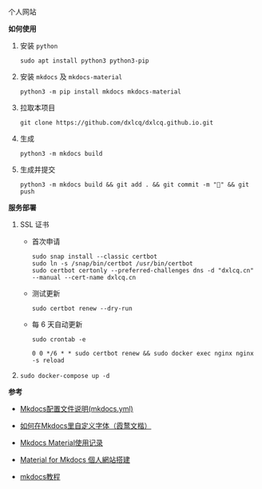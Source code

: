 个人网站

**如何使用**

1. 安装 `python`

    ```shell
    sudo apt install python3 python3-pip
    ```

2. 安装 `mkdocs` 及 `mkdocs-material`

    ```shell
    python3 -m pip install mkdocs mkdocs-material
    ```

3. 拉取本项目

    ```shell
    git clone https://github.com/dxlcq/dxlcq.github.io.git
    ```

4. 生成

    ```shell
    python3 -m mkdocs build
    ```

5. 生成并提交

    ```shell
    python3 -m mkdocs build && git add . && git commit -m "🥳" && git push
    ```

**服务部署**

1. SSL 证书

    * 首次申请

        ```shell
        sudo snap install --classic certbot
        sudo ln -s /snap/bin/certbot /usr/bin/certbot
        sudo certbot certonly --preferred-challenges dns -d "dxlcq.cn" --manual --cert-name dxlcq.cn
        ```

    * 测试更新

        ```shell
        sudo certbot renew --dry-run
        ```

    * 每 6 天自动更新

        ```shell
        sudo crontab -e
        ```

        ```shell
        0 0 */6 * * sudo certbot renew && sudo docker exec nginx nginx -s reload
        ```

2. `sudo docker-compose up -d`

**参考**

* [Mkdocs配置文件说明(mkdocs.yml)](https://blog.csdn.net/m0_63203517/article/details/129765689)

* [如何在Mkdocs里自定义字体（霞鹜文楷）](https://blog.csdn.net/m0_63203517/article/details/131946304)

* [Mkdocs Material使用记录](https://shafish.cn/blog/mkdocs/)

* [Material for Mkdocs 個人網站搭建](https://herointene.github.io/tech/mkdocsbuild/)

* [mkdocs教程](https://wcowin.work/tag.html#mkdocs)
